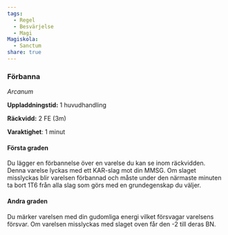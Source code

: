 ```yaml
---
tags:
  - Regel
  - Besvärjelse
  - Magi
Magiskola:
  - Sanctum
share: true
---
```

### Förbanna
*Arcanum*

**Uppladdningstid:** 1 huvudhandling

**Räckvidd:** 2 FE (3m)

**Varaktighet**: 1 minut

#### Första graden
Du lägger en förbannelse över en varelse du kan se inom räckvidden. Denna varelse lyckas med ett KAR-slag mot din MMSG. Om slaget misslyckas blir varelsen förbannad och måste under den närmaste minuten ta bort 1T6 från alla slag som görs med en grundegenskap du väljer. 

#### Andra graden
Du märker varelsen med din gudomliga energi vilket försvagar varelsens försvar. Om varelsen misslyckas med slaget oven får den -2 till deras BN.